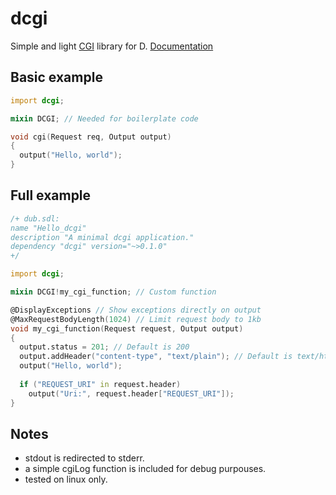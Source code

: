 # dcgi
Simple and light [CGI](https://en.wikipedia.org/wiki/Common_Gateway_Interface) library for D. [Documentation](https://dcgi.dpldocs.info/dcgi.html)

## Basic example
 
```d
import dcgi;

mixin DCGI; // Needed for boilerplate code

void cgi(Request req, Output output) 
{
  output("Hello, world");
}
```

## Full example

```d
/+ dub.sdl:
name "Hello_dcgi"
description "A minimal dcgi application."
dependency "dcgi" version="~>0.1.0"
+/

import dcgi;

mixin DCGI!my_cgi_function; // Custom function

@DisplayExceptions // Show exceptions directly on output
@MaxRequestBodyLength(1024) // Limit request body to 1kb
void my_cgi_function(Request request, Output output) 
{
  output.status = 201; // Default is 200
  output.addHeader("content-type", "text/plain"); // Default is text/html
  output("Hello, world");
  
  if ("REQUEST_URI" in request.header)
    output("Uri:", request.header["REQUEST_URI"]);
}
```

## Notes
- stdout is redirected to stderr.
- a simple cgiLog function is included for debug purpouses.
- tested on linux only.
